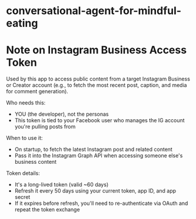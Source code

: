 # conversational-agent-for-mindful-eating

# Note on Instagram Business Access Token

Used by this app to access public content from a target Instagram Business or Creator account
(e.g., to fetch the most recent post, caption, and media for comment generation).

Who needs this:
- YOU (the developer), not the personas
- This token is tied to your Facebook user who manages the IG account you're pulling posts from

When to use it:
- On startup, to fetch the latest Instagram post and related content
- Pass it into the Instagram Graph API when accessing someone else's business content

Token details:
- It's a long-lived token (valid ~60 days)
- Refresh it every 50 days using your current token, app ID, and app secret
- If it expires before refresh, you'll need to re-authenticate via OAuth and repeat the token exchange
